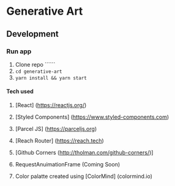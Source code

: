 # Generative Art
## Development

### Run app

1. Clone repo ``````
1. ```cd generative-art```
1. ```yarn install && yarn start  ```

#### Tech used
1. [React] (https://reactjs.org/)
1. [Styled Components] (https://www.styled-components.com)
1. [Parcel JS] (https://parceljs.org)
1. [Reach Router] (https://reach.tech)
1. [Github Corners (http://tholman.com/github-corners/)] 
1. RequestAnuimationFrame (Coming Soon)

1. Color palatte created using [ColorMind] (colormind.io)


